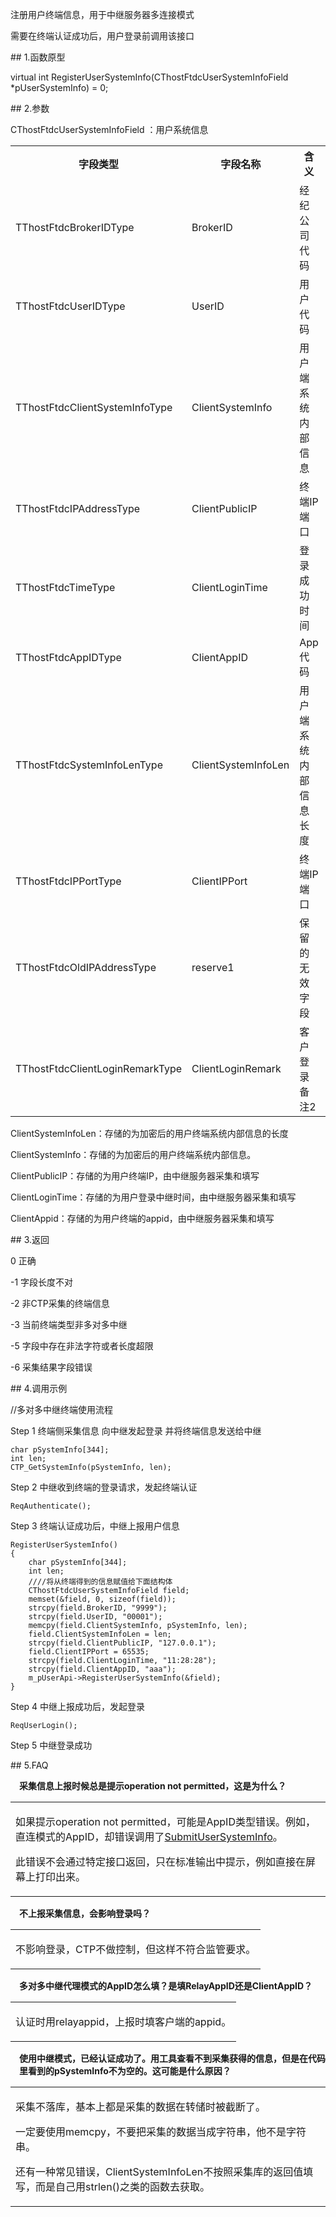 <p>注册用户终端信息，用于中继服务器多连接模式</p>
<p>需要在终端认证成功后，用户登录前调用该接口</p>
<span class="anchor" id="c70a611c-eab2-4e27-a607-08d2552b4751"></span>
## 1.函数原型
<p>virtual int RegisterUserSystemInfo(CThostFtdcUserSystemInfoField *pUserSystemInfo) = 0;</p>
<span class="anchor" id="2e22bf24-96bd-4450-b42b-6c6943a0c7e2"></span>
## 2.参数
<p>CThostFtdcUserSystemInfoField ：用户系统信息</p>
<table><tr><th style="TEXT-ALIGN: center;">字段类型</th><th style="TEXT-ALIGN: center;">字段名称</th><th style="TEXT-ALIGN: center;">含义</th><th style="TEXT-ALIGN: center;">值</th></tr><tr><td style="TEXT-ALIGN: left;">TThostFtdcBrokerIDType</td>
<td style="TEXT-ALIGN: left;">BrokerID</td>
<td style="TEXT-ALIGN: left;">经纪公司代码</td>
<td style="TEXT-ALIGN: left;"><strong><font color="#FF0000">必填</font></strong></td>
</tr>
<tr><td style="TEXT-ALIGN: left;">TThostFtdcUserIDType</td>
<td style="TEXT-ALIGN: left;">UserID</td>
<td style="TEXT-ALIGN: left;">用户代码</td>
<td style="TEXT-ALIGN: left;"><strong><font color="#FF0000">必填</font></strong></td>
</tr>
<tr><td style="TEXT-ALIGN: left;">TThostFtdcClientSystemInfoType</td>
<td style="TEXT-ALIGN: left;">ClientSystemInfo</td>
<td style="TEXT-ALIGN: left;">用户端系统内部信息</td>
<td style="TEXT-ALIGN: left;"><strong><font color="#FF0000">必填</font></strong></td>
</tr>
<tr><td style="TEXT-ALIGN: left;">TThostFtdcIPAddressType</td>
<td style="TEXT-ALIGN: left;">ClientPublicIP</td>
<td style="TEXT-ALIGN: left;">终端IP端口</td>
<td style="TEXT-ALIGN: left;"><strong><font color="#FF0000">必填</font></strong></td>
</tr>
<tr><td style="TEXT-ALIGN: left;">TThostFtdcTimeType</td>
<td style="TEXT-ALIGN: left;">ClientLoginTime</td>
<td style="TEXT-ALIGN: left;">登录成功时间</td>
<td style="TEXT-ALIGN: left;"><strong><font color="#FF0000">必填</font></strong></td>
</tr>
<tr><td style="TEXT-ALIGN: left;">TThostFtdcAppIDType</td>
<td style="TEXT-ALIGN: left;">ClientAppID</td>
<td style="TEXT-ALIGN: left;">App代码</td>
<td style="TEXT-ALIGN: left;"><strong><font color="#FF0000">必填</font></strong></td>
</tr>
<tr><td style="TEXT-ALIGN: left;">TThostFtdcSystemInfoLenType</td>
<td style="TEXT-ALIGN: left;">ClientSystemInfoLen</td>
<td style="TEXT-ALIGN: left;">用户端系统内部信息长度</td>
<td style="TEXT-ALIGN: left;"><strong><font color="#FF0000">必填</font></strong></td>
</tr>
<tr><td style="TEXT-ALIGN: left;">TThostFtdcIPPortType</td>
<td style="TEXT-ALIGN: left;">ClientIPPort</td>
<td style="TEXT-ALIGN: left;">终端IP端口</td>
<td style="TEXT-ALIGN: left;"><strong><font color="#FF0000">必填</font></strong></td>
</tr>
<tr><td style="TEXT-ALIGN: left;">TThostFtdcOldIPAddressType</td>
<td style="TEXT-ALIGN: left;">reserve1</td>
<td style="TEXT-ALIGN: left;">保留的无效字段</td>
<td style="TEXT-ALIGN: left;">否</td>
</tr>
<tr><td style="TEXT-ALIGN: left;">TThostFtdcClientLoginRemarkType</td>
<td style="TEXT-ALIGN: left;">ClientLoginRemark</td>
<td style="TEXT-ALIGN: left;">客户登录备注2</td>
<td style="TEXT-ALIGN: left;">否</td>
</tr>
</table>
<p>ClientSystemInfoLen：存储的为加密后的用户终端系统内部信息的长度</p>
<p>ClientSystemInfo：存储的为加密后的用户终端系统内部信息。</p>
<p>ClientPublicIP：存储的为用户终端IP，由中继服务器采集和填写</p>
<p>ClientLoginTime：存储的为用户登录中继时间，由中继服务器采集和填写</p>
<p>ClientAppid：存储的为用户终端的appid，由中继服务器采集和填写</p>
<span class="anchor" id="fb44ab8c-b52a-4c5f-a876-406077ad9721"></span>
## 3.返回
<p>0 正确</p>
<p>-1 字段长度不对</p>
<p>-2 非CTP采集的终端信息</p>
<p>-3 当前终端类型非多对多中继</p>
<p>-5 字段中存在非法字符或者长度超限</p>
<p>-6 采集结果字段错误</p>
<span class="anchor" id="2a1d0145-7add-4b2b-a44a-17631852591e"></span>
## 4.调用示例
<p>//多对多中继终端使用流程</p>
<p class="step-para"><span class="step-mark">Step 1</span> 终端侧采集信息 向中继发起登录 并将终端信息发送给中继</p>
<pre><code>char pSystemInfo[344];
int len;
CTP_GetSystemInfo(pSystemInfo, len);
</code></pre>
<p class="step-para"><span class="step-mark">Step 2</span> 中继收到终端的登录请求，发起终端认证</p>
<pre><code>ReqAuthenticate();
</code></pre>
<p class="step-para"><span class="step-mark">Step 3</span> 终端认证成功后，中继上报用户信息</p>
<pre><code>RegisterUserSystemInfo()
{
    char pSystemInfo[344];
    int len;
    ////将从终端得到的信息赋值给下面结构体
    CThostFtdcUserSystemInfoField field;
    memset(&amp;field, 0, sizeof(field));
    strcpy(field.BrokerID, "9999");
    strcpy(field.UserID, "00001");
    memcpy(field.ClientSystemInfo, pSystemInfo, len);
    field.ClientSystemInfoLen = len;
    strcpy(field.ClientPublicIP, "127.0.0.1");
    field.ClientIPPort = 65535;
    strcpy(field.ClientLoginTime, "11:28:28");
    strcpy(field.ClientAppID, "aaa");
    m_pUserApi-&gt;RegisterUserSystemInfo(&amp;field);
}
</code></pre>
<p class="step-para"><span class="step-mark">Step 4</span> 中继上报成功后，发起登录</p>
<pre><code>ReqUserLogin();
</code></pre>
<p class="step-para"><span class="step-mark">Step 5</span> 中继登录成功</p>
<span class="anchor" id="b7eff067-6133-482e-b167-bb5c7de750cc"></span>
## 5.FAQ
<p><div class="region_i"><p class="region_header" id="region_header_1" style="padding-left: 1em;font-weight : bold;text-indent: 0px;text-align: left;">采集信息上报时候总是提示operation not permitted，这是为什么？</p><div class="region_panel" id="region_panel_1" style="display:block;"><table><tr><td>
<p>如果提示operation not permitted，可能是AppID类型错误。例如，直连模式的AppID，却错误调用了<a href="../SUBMITUSERSYSTEMINFO/">SubmitUserSystemInfo</a>。</p>
<p>此错误不会通过特定接口返回，只在标准输出中提示，例如直接在屏幕上打印出来。</p>
</td></tr></table>
</div><p class="region_tail" id="region_tail_1" style="border-top-color:transparent;border-bottom-width:0;"></p></div></p>
<p><div class="region_i"><p class="region_header" id="region_header_2" style="padding-left: 1em;font-weight : bold;text-indent: 0px;text-align: left;">不上报采集信息，会影响登录吗？</p><div class="region_panel" id="region_panel_2" style="display:block;"><table><tr><td>
<p>不影响登录，CTP不做控制，但这样不符合监管要求。</p>
</td></tr></table>
</div><p class="region_tail" id="region_tail_2" style="border-top-color:transparent;border-bottom-width:0;"></p></div></p>
<p><div class="region_i"><p class="region_header" id="region_header_3" style="padding-left: 1em;font-weight : bold;text-indent: 0px;text-align: left;">多对多中继代理模式的AppID怎么填？是填RelayAppID还是ClientAppID？</p><div class="region_panel" id="region_panel_3" style="display:block;"><table><tr><td>
<p>认证时用relayappid，上报时填客户端的appid。</p>
</td></tr></table>
</div><p class="region_tail" id="region_tail_3" style="border-top-color:transparent;border-bottom-width:0;"></p></div></p>
<p><div class="region_i"><p class="region_header" id="region_header_4" style="padding-left: 1em;font-weight : bold;text-indent: 0px;text-align: left;">使用中继模式，已经认证成功了。用工具查看不到采集获得的信息，但是在代码里看到的pSystemInfo不为空的。这可能是什么原因？</p><div class="region_panel" id="region_panel_4" style="display:block;"><table><tr><td>
<p>采集不落库，基本上都是采集的数据在转储时被截断了。</p>
<p>一定要使用memcpy，不要把采集的数据当成字符串，他不是字符串。</p>
<p>还有一种常见错误，ClientSystemInfoLen不按照采集库的返回值填写，而是自己用strlen()之类的函数去获取。</p>
</td></tr></table>
</div><p class="region_tail" id="region_tail_4" style="border-top-color:transparent;border-bottom-width:0;"></p></div></p>

